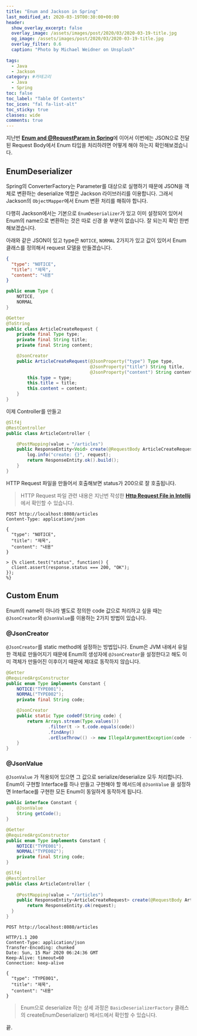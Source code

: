```yaml
---
title: "Enum and Jackson in Spring"
last_modified_at: 2020-03-19T00:30:00+00:00
header:
  show_overlay_excerpt: false
  overlay_image: /assets/images/post/2020/03/2020-03-19-title.jpg
  og_image: /assets/images/post/2020/03/2020-03-19-title.jpg
  overlay_filter: 0.6
  caption: "Photo by Michael Weidner on Unsplash"
  
tags:
  - Java
  - Jackson
category: #카테고리
  - Java
  - Spring
toc: false
toc_label: "Table Of Contents"
toc_icon: "fal fa-list-alt"
toc_sticky: true
classes: wide
comments: true
---
```



지난번 [**Enum and @RequestParam in Spring**](https://kapentaz.github.io/java/spring/Enum-and-@RequestParam-in-Spring/)에 이어서 이번에는 JSON으로 전달된 Request Body에서 Enum 타입을 처리하려면 어떻게 해야 하는지 확인해보겠습니다. 

## EnumDeserializer

Spring의 ConverterFactory는 Parameter를 대상으로 실행하기 때문에 JSON을 객체로 변환하는 deserialize 역할은 Jackson 라이브러리를 이용합니다. 그래서 Jackson의 `ObjectMapper`에서 Enum 변환 처리를 해줘야 합니다. 

다행히 Jackson에서는 기본으로 `EnumDeserializer`가 있고 이미 설정되어 있어서 Enum의 name으로 변환하는 것은 따로 신경 쓸 부분이 없습니다. 잘 되는지 확인 한번 해보겠습니다.

아래와 같은 JSON이 있고 type은 `NOTICE`, `NORMAL` 2가지가 있고 값이 있어서 Enum 클래스를 정의해서 request 모델을 만들겠습니다.
```json
{  
  "type": "NOTICE",  
  "title": "제목",  
  "content": "내용"  
}
```
```java
public enum Type {
    NOTICE,
    NORMAL
}

@Getter
@ToString
public class ArticleCreateRequest {
    private final Type type;
    private final String title;
    private final String content;

    @JsonCreator
    public ArticleCreateRequest(@JsonProperty("type") Type type,
                                @JsonProperty("title") String title,
                                @JsonProperty("content") String content) {
        this.type = type;
        this.title = title;
        this.content = content;
    }
}
```
이제 Controller를 만들고
```java
@Slf4j
@RestController
public class ArticleController {

    @PostMapping(value = "/articles")
    public ResponseEntity<Void> create(@RequestBody ArticleCreateRequest request) {
        log.info("create: {}", request);
        return ResponseEntity.ok().build();
    }
}
```
HTTP Request 파일을 만들어서 호출해보면 status가 200으로 잘 호출됩니다.

> HTTP Request 파일 관련 내용은 지난번 작성한 [**Http Request File in Intellij**](https://kapentaz.github.io/intellij/Http-Request-File-in-Intellij) 에서 확인할 수 있습니다.

```http
POST http://localhost:8080/articles
Content-Type: application/json

{
  "type": "NOTICE",
  "title": "제목",
  "content": "내용"
}

> {% client.test("status", function() {
  client.assert(response.status === 200, "OK");
});
%}
```

## Custom Enum 

Enum의 name이 아니라 별도로 정의한 code 값으로 처리하고 싶을 때는 `@JsonCreator`와 `@JsonValue`를 이용하는 2가지 방법이 있습니다.

### @JsonCreator 
`@JsonCreator`를 static method에 설정하는 방법입니다. Enum은 JVM 내에서 유일한 객체로 만들어지기 때문에 Enum의 생성자에 `@JsonCreator`을 설정한다고 해도  이미 객체가 만들어진 이후이기 때문에 제대로 동작하지 않습니다.
```java
@Getter
@RequiredArgsConstructor
public enum Type implements Constant {
    NOTICE("TYPE001"),
    NORMAL("TYPE002");
    private final String code;

    @JsonCreator
    public static Type codeOf(String code) {
        return Arrays.stream(Type.values())
                .filter(t -> t.code.equals(code))
                .findAny()
                .orElseThrow(() -> new IllegalArgumentException(code  + " is illegal argument."));
    }
}
```

### @JsonValue

`@JsonValue` 가 적용되어 있으면 그 값으로 serialize/deserialize 모두 처리합니다.  Enum이 구현할 Interface를 하나 만들고 구현해야 할 메서드에 `@JsonValue` 을 설정하면 Interface를 구현한 모든 Enum이 동일하게 동작하게 됩니다.
```java
public interface Constant {
    @JsonValue
    String getCode();
}

@Getter
@RequiredArgsConstructor
public enum Type implements Constant {
    NOTICE("TYPE001"),
    NORMAL("TYPE002");
    private final String code;
}
```

```java
@Slf4j  
@RestController  
public class ArticleController {  
  
    @PostMapping(value = "/articles")  
    public ResponseEntity<ArticleCreateRequest> create(@RequestBody ArticleCreateRequest request) {  
        return ResponseEntity.ok(request);  
  }  
}
```

```http
POST http://localhost:8080/articles

HTTP/1.1 200 
Content-Type: application/json
Transfer-Encoding: chunked
Date: Sun, 15 Mar 2020 06:24:36 GMT
Keep-Alive: timeout=60
Connection: keep-alive

{
  "type": "TYPE001",
  "title": "제목",
  "content": "내용"
}
```

> Enum으로 deserialize 하는 상세 과정은 `BasicDeserializerFactory` 클래스의 createEnumDeserializer() 메서드에서 확인할 수 있습니다.


끝.